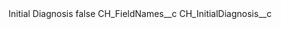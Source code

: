 <?xml version="1.0" encoding="UTF-8"?>
<CustomMetadata xmlns="http://soap.sforce.com/2006/04/metadata" xmlns:xsi="http://www.w3.org/2001/XMLSchema-instance" xmlns:xsd="http://www.w3.org/2001/XMLSchema">
    <label>Initial Diagnosis</label>
    <protected>false</protected>
    <values>
        <field>CH_FieldNames__c</field>
        <value xsi:type="xsd:string">CH_InitialDiagnosis__c</value>
    </values>
</CustomMetadata>
